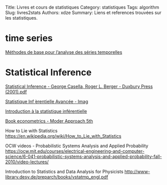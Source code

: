 Title: Livres et cours de statistiques
Category: statistiques
Tags: algorithm
Slug: livres2stats
Authors: xdze
Summary: Liens et references trouvées sur les statistiques.




time series
============

[Méthodes de base pour l’analyse des séries temporelles](http://www.ensai.fr/files/_media/documents/Enseignants%20chercheurs%20-%20doctorants/ltruquet%20-%20documents/CoursseriestempCHAP1.pdf)



Statistical Inference
=====================

[Statistical Inference - George Casella, Roger L. Berger - Duxbury Press (2001).pdf](http://people.unica.it/musio/files/2008/10/Casella-Berger.pdf)

[Statistique Inf ́erentielle Avancée - Imag](http://www-ljk.imag.fr/membres/Olivier.Gaudoin/SIA.pdf)

[Introduction à la statistique inférentielle](http://www.biostat.envt.fr/spip/IMG/pdf/cours1.pdf)


[Book econometrics - Moder Approach 5th](http://economics.ut.ac.ir/documents/3030266/14100645/Jeffrey_M._Wooldridge_Introductory_Econometrics_A_Modern_Approach__2012.pdf)


How to Lie with Statistics
https://en.wikipedia.org/wiki/How_to_Lie_with_Statistics

OCW videos - Probabilistic Systems Analysis and Applied Probability
https://ocw.mit.edu/courses/electrical-engineering-and-computer-science/6-041-probabilistic-systems-analysis-and-applied-probability-fall-2010/video-lectures/


Introduction to Statistics and Data
Analysis for Physicists
http://www-library.desy.de/preparch/books/vstatmp_engl.pdf
